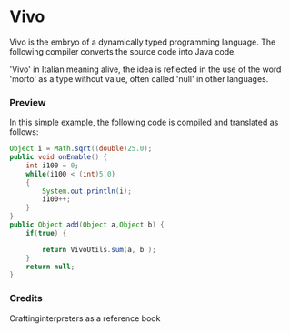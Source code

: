 # Vivo

Vivo is the embryo of a dynamically typed programming language. The following compiler converts the source code into Java code.

'Vivo' in Italian meaning alive, the idea is reflected in the use of the word 'morto' as a type without value, often called 'null' in other languages.

### Preview

In <a href="https://github.com/unldenis/Vivo/blob/master/src/main/resources/test.vivo">this</a> simple example, the following code is compiled and translated as follows:
```java
Object i = Math.sqrt((double)25.0);
public void onEnable() {
    int i100 = 0;
    while(i100 < (int)5.0)
    {
        System.out.println(i);
        i100++;
    }
}
public Object add(Object a,Object b) {
    if(true) {

        return VivoUtils.sum(a, b );
    }
    return null;
}

```

### Credits
Craftinginterpreters as a reference book
